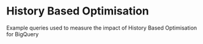 # History Based Optimisation

Example queries used to measure the impact of History Based Optimisation for BigQuery